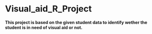# Visual_aid_R_Project

#### This project is based on the given student data to identify wether the student is in need of visual aid or not.
